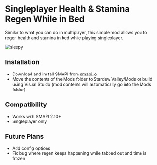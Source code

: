 # Singleplayer Health & Stamina Regen While in Bed
Similar to what you can do in multiplayer, this simple mod allows you to regen health and stamina in bed while playing singleplayer. 

![sleepy](https://i.imgur.com/nOpPg1k.jpg)

## Installation
* Download and install SMAPI from [smapi.io](https://smapi.io/)
* Move the contents of the Mods folder to Stardew Valley/Mods or build using Visual Stuido (mod contents will automatically go into the Mods folder)

## Compatibility
* Works with SMAPI 2.10+
* Singleplayer only

## Future Plans
* Add config options
* Fix bug where regen keeps happening while tabbed out and time is frozen